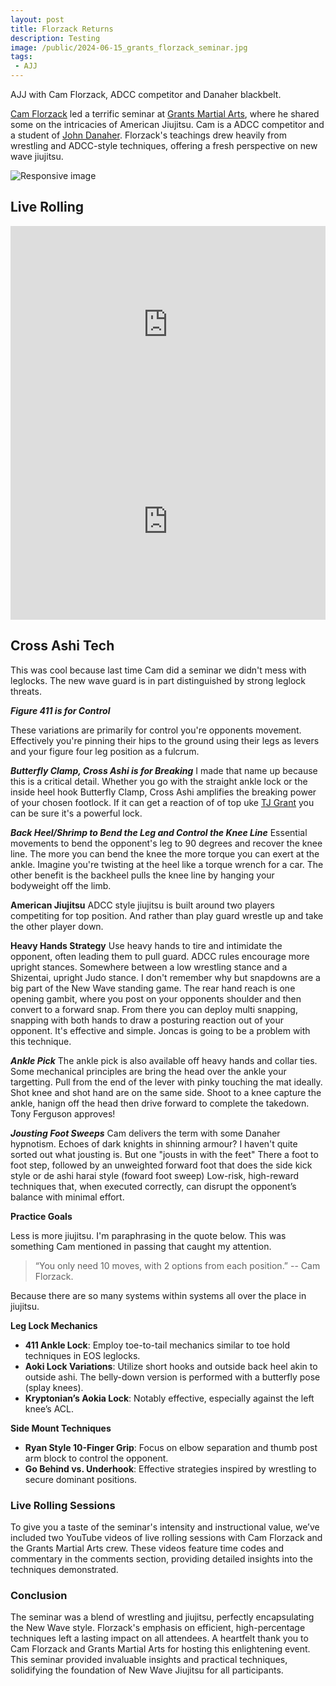 ```yaml
---
layout: post
title: Florzack Returns
description: Testing
image: /public/2024-06-15_grants_florzack_seminar.jpg
tags:
 - AJJ
---
```


AJJ with Cam Florzack, ADCC competitor and Danaher blackbelt.

<a href="https://www.instagram.com/cameronflorczakjj/" target="_blank">Cam Florzack</a> 
led a terrific seminar at 
<a href="https://www.instagram.com/grantsmartialarts/" target="_blank">Grants Martial Arts</a>, 
where he shared some on the intricacies of American Jiujitsu.
Cam is a ADCC competitor and a student of 
<a href="https://www.instagram.com/danaherjohn/" target="_blank">John Danaher</a>.
Florzack's teachings drew heavily from wrestling and ADCC-style techniques, 
offering a fresh perspective on new wave jiujitsu.

<img src="{{ page.image | relative_url }}" class="img-fluid rounded w-100" alt="Responsive image">

## Live Rolling

<div class="row">
  <div class="col-md-6">
    <div class="video-container">
      <iframe width="100%" height="315" src="https://www.youtube.com/embed/l8GTz9NHcRU?si=F5T-6jXs4Zsek57q" title="YouTube video player" frameborder="0" allow="accelerometer; autoplay; clipboard-write; encrypted-media; gyroscope; picture-in-picture; web-share" referrerpolicy="strict-origin-when-cross-origin" allowfullscreen></iframe>
    </div>
  </div>
  
  <div class="col-md-6">
    <div class="video-container">
      <iframe width="100%" height="315" src="https://www.youtube.com/embed/Vrus-J_Fgx4?si=VGDqRKPBtkDFM0DI" title="YouTube video player" frameborder="0" allow="accelerometer; autoplay; clipboard-write; encrypted-media; gyroscope; picture-in-picture; web-share" referrerpolicy="strict-origin-when-cross-origin" allowfullscreen></iframe>
    </div>
  </div>
</div>

<!-- ## Key Techniques and Concepts -->

## Cross Ashi Tech

This was cool because last time Cam did a seminar we didn't mess with leglocks.
The new wave guard is in part distinguished by strong leglock threats.

***Figure 411 is for Control***

These variations are primarily for control you're opponents movement. 
Effectively you're pinning their hips to the ground 
using their legs as levers and your figure four leg position as a fulcrum.

***Butterfly Clamp, Cross Ashi is for Breaking*** 
I made that name up because this is a critical detail.
Whether you go with the straight ankle lock or the inside heel hook 
Butterfly Clamp, Cross Ashi amplifies the breaking power of your chosen footlock.
If it can get a reaction of of top uke <a href="https://www.instagram.com/tjgrant316/" target="_blank">TJ Grant</a>
you can be sure it's a powerful lock.

***Back Heel/Shrimp to Bend the Leg and Control the Knee Line*** 
Essential movements to bend the opponent's leg to 90 degrees and recover the knee line.
The more you can bend the knee the more torque you can exert at the ankle.
Imagine you're twisting at the heel like a torque wrench for a car.
The other benefit is the backheel pulls the knee line by hanging your bodyweight off the limb.

**American Jiujitsu**
ADCC style jiujitsu is built around two players competiting for top position.
And rather than play guard wrestle up and take the other player down.

**Heavy Hands Strategy**
Use heavy hands to tire and intimidate the opponent, often leading them to pull guard.
ADCC rules encourage more upright stances.
Somewhere between a low wrestling stance and a Shizentai, upright Judo stance.
I don't remember why but snapdowns are a big part of the New Wave standing game.
The rear hand reach is one opening gambit, where you post on your opponents shoulder and then convert to a forward snap.
From there you can deploy multi snapping, snapping with both hands to draw a posturing reaction out of your opponent.
It's effective and simple.
Joncas is going to be a problem with this technique.

***Ankle Pick***
The ankle pick is also available off heavy hands and collar ties.
Some mechanical principles are bring the head over the ankle your targetting.
Pull from the end of the lever with pinky touching the mat ideally.
Shot knee and shot hand are on the same side.
Shoot to a knee capture the ankle, hanign off the head then drive forward to complete the takedown.
Tony Ferguson approves!

***Jousting Foot Sweeps***
Cam delivers the term with some Danaher hypnotism.
Echoes of dark knights in shinning armour?
I haven't quite sorted out what jousting is.
But one "jousts in with the feet"
There a foot to foot step, followed by an unweighted forward foot that does the side kick style or de ashi harai style (foward foot sweep)
Low-risk, high-reward techniques that, when executed correctly, can disrupt the opponent’s balance with minimal effort.


**Practice Goals**

Less is more jiujitsu.
I'm paraphrasing in the quote below.
This was something Cam mentioned in passing that caught my attention.

>“You only need 10 moves, with 2 options from each position.”
> -- Cam Florzack.

Because there are so many systems within systems all over the place in jiujitsu.

**Leg Lock Mechanics**
- **411 Ankle Lock**: Employ toe-to-tail mechanics similar to toe hold techniques in EOS leglocks.
- **Aoki Lock Variations**: Utilize short hooks and outside back heel akin to outside ashi. The belly-down version is performed with a butterfly pose (splay knees).
- **Kryptonian’s Aokia Lock**: Notably effective, especially against the left knee’s ACL.

**Side Mount Techniques**
- **Ryan Style 10-Finger Grip**: Focus on elbow separation and thumb post arm block to control the opponent.
- **Go Behind vs. Underhook**: Effective strategies inspired by wrestling to secure dominant positions.

### Live Rolling Sessions

To give you a taste of the seminar's intensity and instructional value, we’ve included two YouTube videos of live rolling sessions with Cam Florzack and the Grants Martial Arts crew. These videos feature time codes and commentary in the comments section, providing detailed insights into the techniques demonstrated.

### Conclusion

The seminar was a blend of wrestling and jiujitsu, perfectly encapsulating the New Wave style. Florzack's emphasis on efficient, high-percentage techniques left a lasting impact on all attendees. A heartfelt thank you to Cam Florzack and Grants Martial Arts for hosting this enlightening event. This seminar provided invaluable insights and practical techniques, solidifying the foundation of New Wave Jiujitsu for all participants.


